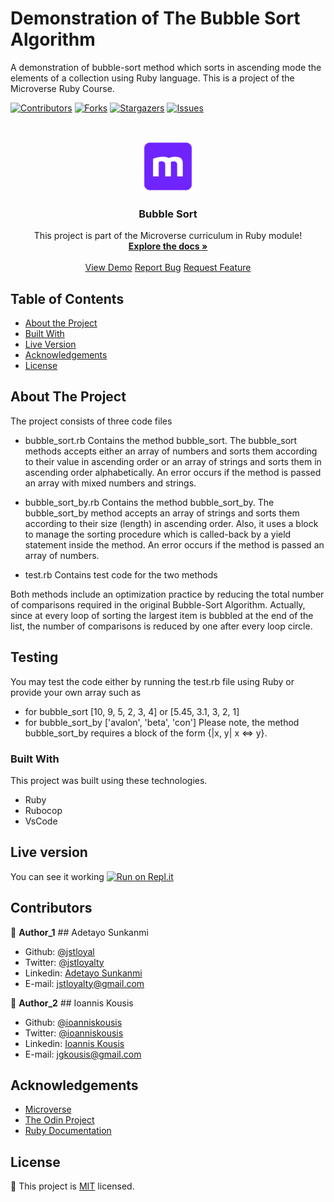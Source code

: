 # Demonstration of The Bubble Sort Algorithm

A demonstration of bubble-sort method which sorts in ascending mode the elements of a collection using Ruby language.
This is a project of the Microverse Ruby Course.

<!--
*** Thanks for checking out this README Template. If you have a suggestion that would
*** make this better, please fork the repo and create a pull request or simply open
*** an issue with the tag "enhancement".
*** Thanks again! Now go create something AMAZING! :D
-->

<!-- PROJECT SHIELDS -->
<!--
*** I'm using markdown "reference style" links for readability.
*** Reference links are enclosed in brackets [ ] instead of parentheses ( ).
*** See the bottom of this document for the declaration of the reference variables
*** for contributors-url, forks-url, etc. This is an optional, concise syntax you may use.
*** https://www.markdownguide.org/basic-syntax/#reference-style-links
-->

[![Contributors][contributors-shield]][contributors-url]
[![Forks][forks-shield]][forks-url]
[![Stargazers][stars-shield]][stars-url]
[![Issues][issues-shield]][issues-url]

<!-- PROJECT LOGO -->
<br />
<p align="center">
  <a href="https://github.com/jstloyal/Bubble_sort">
    <img src="images/microverse.png" alt="Microverse Logo" width="80" height="80">
  </a>
  
  <h3 align="center">Bubble Sort</h3>
  
  <p align="center">
    This project is part of the Microverse curriculum in Ruby module!
    <br />
    <a href="https://github.com/jstloyal/Bubble_sort"><strong>Explore the docs »</strong></a>
    <br />
    <br />
    <a href="https://repl.it/@ioanniskousis/bubblesort">View Demo</a>
    <a href="https://github.com/jstloyal/Bubble_sort/issues">Report Bug</a>
    <a href="https://github.com/jstloyal/Bubble_sort/issues">Request Feature</a>
  </p>
</p>

<!-- TABLE OF CONTENTS -->

## Table of Contents

- [About the Project](#about-the-project)
- [Built With](#built-with)
- [Live Version](#live-version)
- [Acknowledgements](#acknowledgements)
- [License](#license)

<!-- ABOUT THE PROJECT -->

## About The Project

The project consists of three code files

- bubble_sort.rb
  Contains the method bubble_sort.
  The bubble_sort methods accepts either an array of numbers and sorts them according to their value in ascending order or an array of strings and sorts them in ascending order alphabetically.
  An error occurs if the method is passed an array with mixed numbers and strings.

- bubble_sort_by.rb
  Contains the method bubble_sort_by.
  The bubble_sort_by method accepts an array of strings and sorts them according to their size (length) in ascending order.
  Also, it uses a block to manage the sorting procedure which is called-back by a yield statement inside the method.
  An error occurs if the method is passed an array of numbers.

- test.rb
  Contains test code for the two methods

Both methods include an optimization practice by reducing the total number of comparisons required in the original Bubble-Sort Algorithm. Actually, since at every loop of sorting the largest item is bubbled at the end of the list, the number of comparisons is reduced by one after every loop circle.

<!-- ABOUT THE PROJECT -->

## Testing

You may test the code either by running the test.rb file using Ruby or provide your own array such as

- for bubble_sort
  [10, 9, 5, 2, 3, 4] or
  [5.45, 3.1, 3, 2, 1]
- for bubble_sort_by
  ['avalon', 'beta', 'con']
  Please note, the method bubble_sort_by requires a block of the form {|x, y| x <=> y}.

### Built With

This project was built using these technologies.

- Ruby
- Rubocop
- VsCode

<!-- LIVE VERSION -->

## Live version

You can see it working [![Run on Repl.it](https://repl.it/badge/github/jstloyal/Bubble_sort)]()

<!-- CONTACT -->

## Contributors

:bust_in_silhouette: **Author_1**
​## Adetayo Sunkanmi

- Github: [@jstloyal](https://github.com/jstloyal)
- Twitter: [@jstloyalty](https://twitter.com/jstloyalty)
- Linkedin: [Adetayo Sunkanmi](https://www.linkedin.com/in/jstloyalty)
- E-mail: jstloyalty@gmail.com

:bust_in_silhouette: **Author_2**
​## Ioannis Kousis

- Github: [@ioanniskousis](https://github.com/ioanniskousis)
- Twitter: [@ioanniskousis](https://twitter.com/ioanniskousis)
- Linkedin: [Ioannis Kousis](https://www.linkedin.com/in/ioannis-kousis-9a5051b4/)
- E-mail: jgkousis@gmail.com

<!-- ACKNOWLEDGEMENTS -->

## Acknowledgements

- [Microverse](https://www.microverse.org/)
- [The Odin Project](https://www.theodinproject.com/)
- [Ruby Documentation](https://www.ruby-lang.org/en/documentation/)

<!-- MARKDOWN LINKS & IMAGES -->
<!-- https://www.markdownguide.org/basic-syntax/#reference-style-links -->

[contributors-shield]: https://img.shields.io/github/contributors/jstloyal/Bubble_sort.svg?style=flat-square
[contributors-url]: https://github.com/jstloyal/Bubble_sort/graphs/contributors
[forks-shield]: https://img.shields.io/github/forks/jstloyal/Bubble_sort.svg?style=flat-square
[forks-url]: https://github.com/jstloyal/Bubble_sort/network/members
[stars-shield]: https://img.shields.io/github/stars/jstloyal/Bubble_sort.svg?style=flat-square
[stars-url]: https://github.com/jstloyal/Bubble_sort/stargazers
[issues-shield]: https://img.shields.io/github/issues/jstloyal/Bubble_sort.svg?style=flat-square
[issues-url]: https://github.com/jstloyal/Bubble_sort/issues

<!-- LICENSE -->

## License

📝
This project is [MIT](https://opensource.org/licenses/MIT) licensed.
